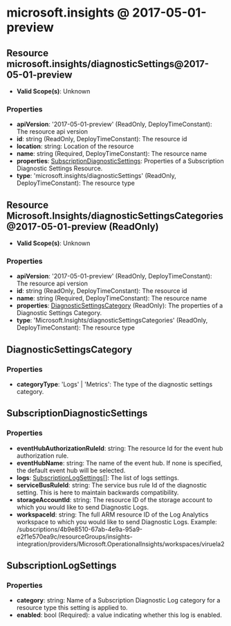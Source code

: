 # microsoft.insights @ 2017-05-01-preview

## Resource microsoft.insights/diagnosticSettings@2017-05-01-preview
* **Valid Scope(s)**: Unknown
### Properties
* **apiVersion**: '2017-05-01-preview' (ReadOnly, DeployTimeConstant): The resource api version
* **id**: string (ReadOnly, DeployTimeConstant): The resource id
* **location**: string: Location of the resource
* **name**: string (Required, DeployTimeConstant): The resource name
* **properties**: [SubscriptionDiagnosticSettings](#subscriptiondiagnosticsettings): Properties of a Subscription Diagnostic Settings Resource.
* **type**: 'microsoft.insights/diagnosticSettings' (ReadOnly, DeployTimeConstant): The resource type

## Resource Microsoft.Insights/diagnosticSettingsCategories@2017-05-01-preview (ReadOnly)
* **Valid Scope(s)**: Unknown
### Properties
* **apiVersion**: '2017-05-01-preview' (ReadOnly, DeployTimeConstant): The resource api version
* **id**: string (ReadOnly, DeployTimeConstant): The resource id
* **name**: string (Required, DeployTimeConstant): The resource name
* **properties**: [DiagnosticSettingsCategory](#diagnosticsettingscategory) (ReadOnly): The properties of a Diagnostic Settings Category.
* **type**: 'Microsoft.Insights/diagnosticSettingsCategories' (ReadOnly, DeployTimeConstant): The resource type

## DiagnosticSettingsCategory
### Properties
* **categoryType**: 'Logs' | 'Metrics': The type of the diagnostic settings category.

## SubscriptionDiagnosticSettings
### Properties
* **eventHubAuthorizationRuleId**: string: The resource Id for the event hub authorization rule.
* **eventHubName**: string: The name of the event hub. If none is specified, the default event hub will be selected.
* **logs**: [SubscriptionLogSettings](#subscriptionlogsettings)[]: The list of logs settings.
* **serviceBusRuleId**: string: The service bus rule Id of the diagnostic setting. This is here to maintain backwards compatibility.
* **storageAccountId**: string: The resource ID of the storage account to which you would like to send Diagnostic Logs.
* **workspaceId**: string: The full ARM resource ID of the Log Analytics workspace to which you would like to send Diagnostic Logs. Example: /subscriptions/4b9e8510-67ab-4e9a-95a9-e2f1e570ea9c/resourceGroups/insights-integration/providers/Microsoft.OperationalInsights/workspaces/viruela2

## SubscriptionLogSettings
### Properties
* **category**: string: Name of a Subscription Diagnostic Log category for a resource type this setting is applied to.
* **enabled**: bool (Required): a value indicating whether this log is enabled.

